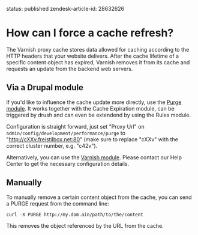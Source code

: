 status: published
zendesk-article-id: 28632626

# How can I force a cache refresh?

The Varnish proxy cache stores data allowed for caching according to the HTTP headers that your website delivers. After the cache lifetime of a specific content object has expired, Varnish removes it from its cache and requests an update from the backend web servers.

## Via a Drupal module

If you'd like to influence the cache update more directly, use the [Purge module](http://drupal.org/project/purge). It works together with the Cache Expiration module, can be triggered by drush and can even be extendend by using the Rules module.

Configuration is straight forward, just set "Proxy Url" on `admin/config/development/performance/purge` to "http://cXXv.freistilbox.net:80" (make sure to replace "cXXv" with the correct cluster number, e.g. "c42v").

Alternatively, you can use the [Varnish module](http://drupal.org/project/varnish). Please contact our Help Center to get the necessary configuration details.


## Manually

To manually remove a certain content object from the cache, you can send a PURGE request from the command line:

    curl -X PURGE http://my.dom.ain/path/to/the/content

This removes the object referenced by the URL from the cache.
